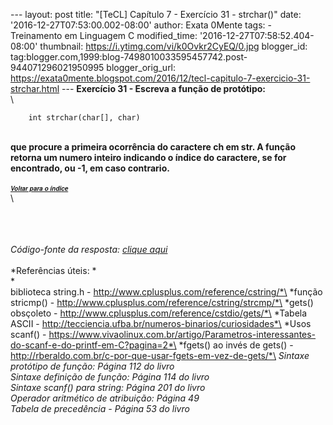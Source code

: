 --- layout: post title: "\[TeCL\] Capítulo 7 - Exercício 31 - strchar()"
date: '2016-12-27T07:53:00.002-08:00' author: Exata 0Mente tags: -
Treinamento em Linguagem C modified\_time:
'2016-12-27T07:58:52.404-08:00' thumbnail:
https://i.ytimg.com/vi/k0Ovkr2CyEQ/0.jpg blogger\_id:
tag:blogger.com,1999:blog-7498010033595457742.post-944071296021950995
blogger\_orig\_url:
https://exata0mente.blogspot.com/2016/12/tecl-capitulo-7-exercicio-31-strchar.html
--- **Exercício 31 - Escreva a função de protótipo:**\
\

        int strchar(char[], char)

\
**que procure a primeira ocorrência do caractere ch em str. A função
retorna um numero inteiro indicando o índice do caractere, se for
encontrado, ou -1, em caso contrario.**\
\
****<span
style="font-family: &quot;helvetica neue&quot; , &quot;arial&quot; , &quot;helvetica&quot; , sans-serif;"><span
style="font-size: small;">[<span style="font-size: x-small;">*Voltar
para o ín<span
style="font-family: &quot;helvetica neue&quot; , &quot;arial&quot; , &quot;helvetica&quot; , sans-serif;">di<span
style="font-family: &quot;helvetica neue&quot; , &quot;arial&quot; , &quot;helvetica&quot; , sans-serif;">ce</span></span>*</span>](http://exata0mente.blogspot.com/2016/11/indice-do-blog.html)</span></span>****\
\

<div class="separator" style="clear: both; text-align: center;">

</div>

\
\
\
*Código-fonte da resposta: [clique aqui](http://adf.ly/1h7QEC)*\
\
*Referências úteis: *\
*\
biblioteca string.h - http://www.cplusplus.com/reference/cstring/*\
*função stricmp() - http://www.cplusplus.com/reference/cstring/strcmp/*\
*gets() obsçoleto - http://www.cplusplus.com/reference/cstdio/gets/*\
*Tabela ASCII -
http://tecciencia.ufba.br/numeros-binarios/curiosidades*\
*Usos scanf() -
https://www.vivaolinux.com.br/artigo/Parametros-interessantes-do-scanf-e-do-printf-em-C?pagina=2*\
*fgets() ao invés de gets() -
http://rberaldo.com.br/c-por-que-usar-fgets-em-vez-de-gets/*\
*Sintaxe protótipo de função: Página 112 do livro*\
*Sintaxe definição de função: Página 114 do livro*\
*Sintaxe scanf() para string: Página 201 do livro*\
*Operador aritmético de atribuição: Página 49*\
*Tabela de precedência - Página 53 do livro*
